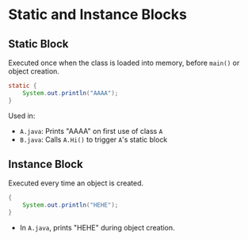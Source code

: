 # Static and Instance Blocks

## Static Block

Executed once when the class is loaded into memory, before `main()` or object creation.

```java
static {
    System.out.println("AAAA");
}
```

Used in:

- `A.java`: Prints "AAAA" on first use of class `A`
- `B.java`: Calls `A.Hi()` to trigger `A`'s static block

## Instance Block

Executed every time an object is created.

```java
{
    System.out.println("HEHE");
}
```

- In `A.java`, prints "HEHE" during object creation.